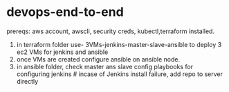 # devops-end-to-end

prereqs: aws account, awscli, security creds, kubectl,terraform installed.

1) in terraform folder use- 3VMs-jenkins-master-slave-ansible to deploy 3 ec2 VMs for jenkins and ansible
2) once VMs are created configure ansible on ansible node.
3) in ansible folder, check master ans slave config playbooks for configuring jenkins # incase of Jenkins install failure, add repo to server directly
